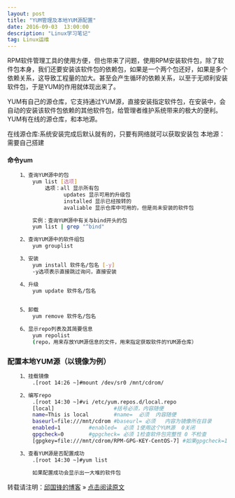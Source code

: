 ```yaml
---
layout: post
title: "YUM管理及本地YUM源配置"
date: 2016-09-03  13:00:00
description: "Linux学习笔记"
tag: Linux运维
---
```


RPM软件管理工具的使用方便，但也带来了问题，使用RPM安装软件包，除了软件包本身，我们还要安装该软件包的依赖包，如果是一个两个包还好，如果是多个依赖关系，这导致工程量的加大。甚至会产生循环的依赖关系，以至于无顺利安装软件包，于是YUM的作用就体现出来了。<br />

YUM有自己的源仓库，它支持通过YUM源，直接安装指定软件包，在安装中，会自动的安装该软件包依赖的其他软件包，给管理者维护系统带来的极大的便利。
<br />
YUM有在线的源仓库，和本地源。

在线源仓库:系统安装完成后默认就有的，只要有网络就可以获取安装包
本地源：需要自己搭建

#### 命令yum
```bash
	1、查询YUM源中的包
		yum list [选项]
			选项：all 显示所有包
			      updates 显示可用的升级包
			      installed 显示已经按转的
			      avaliable 显示仓库中可用的，但是尚未安装的软件包

		实例：查询YUM源中有关与bind开头的包
		yum list | grep "^bind"

```
```bash
	2、查询YUM源中的软件组包
		yum grouplist	
```

```bash
	3、安装
		yum install 软件名/包名 [-y]
		-y选项表示直接跳过询问，直接安装
```
```bash
	4、升级
		yum update 软件名/包名
	
```
```bash
	5、卸载
		yum remove 软件名/包名
```
```bash
	6、显示repo列表及其简要信息
		yum repolist 	
		(repo，用来存放YUM源信息的文件，用来指定获取软件的YUM源仓库）
```


### 配置本地YUM源（以镜像为例）

```bash
	1、挂载镜像
		.[root 14:26 ~]#mount /dev/sr0 /mnt/cdrom/	
```
```bash
	2、编写repo
		.[root 14:30 ~]#vi /etc/yum.repos.d/local.repo 
		[local]                   #括号必须，内容随便
		name=This is local        #name=  必须  内容随便
		baseurl=file:///mnt/cdrom #baseurl= 必须   内容为镜像所在目录
		enabled=1		  #enabled=  必须 1使用这个YUM源  0关闭
		gpgcheck=0		  #gpgcheck= 必须 1检查软件包完整性 0 不检查
		[gpgkey=file:///mnt/cdrom/RPM-GPG-KEY-CentOS-7] #如果gpgcheck=1,就要添加这一行
```
```bash		
	3、查看YUM源是否配置成功
		.[root 14:30 ~]#yum list 
		
		如果配置成功会显示出一大堆的软件包	
```
转载请注明：[邱国锋的博客](http://qiuguofeng.com) » [点击阅读原文](http://qiuguofeng.com/2016/09/rpm包管理/)
